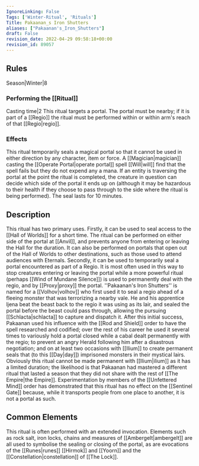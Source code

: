 ```yaml
---
IgnoreLinking: False
Tags: ['Winter-Ritual', 'Rituals']
Title: Pakaanan_s Iron Shutters
aliases: ["Pakaanan's_Iron_Shutters"]
draft: False
revision_date: 2022-04-29 09:58:18+00:00
revision_id: 89057
---
```


## Rules
Season|Winter|8
### Performing the [[Ritual]]
Casting time|2 This ritual targets a portal. The portal must be nearby; if it is part of a [[Regio]] the ritual must be performed within or within arm's reach of that [[Regio|regio]].
### Effects
This ritual temporarily seals a magical portal so that it cannot be used in either direction by any character, item or force.
A [[Magician|magician]] casting the [[Operate Portal|operate portal]] spell [[Will|will]] find that the spell fails but they do not expend any a mana. If an entity is traversing the portal at the point the ritual is completed, the creature in question can decide which side of the portal it ends up on (although it may be hazardous to their health if they choose to pass through to the side where the ritual is being performed).
The seal lasts for 10 minutes.
## Description
This ritual has two primary uses. Firstly, it can be used to seal access to the [[Hall of Worlds]] for a short time. The ritual can be performed on either side of the portal at [[Anvil]], and prevents anyone from entering or leaving the Hall for the duration. It can also be performed on portals that open out of the Hall of Worlds to other destinations, such as those used to attend audiences with Eternals.
Secondly, it can be used to temporarily seal a portal encountered as part of a Regio. It is most often used in this way to stop creatures entering or leaving the portal while a more powerful ritual (perhaps [[Wind of Mundane Silence]]) is used to permanently deal with the regio, and by [[Proxy|proxy]] the portal.
''Pakaanan's Iron Shutters'' is named for a [[Volhov|volhov]] who first used it to seal a regio ahead of a fleeing monster that was terrorizing a nearby vale. He and his apprentice Ijena beat the beast back to the regio it was using as its lair, and sealed the portal before the beast could pass through, allowing the pursuing [[Schlacta|schlacta]] to capture and dispatch it. After this initial success, Pakaanan used his influence with the [[Rod and Shield]] order to have the spell researched and codified; over the rest of his career he used it several times to variously hold a portal closed while a cabal dealt permanently with the regio; to prevent an angry Herald following him after a disastrous negotiation; and on at least two occasions with [[Ilium]] to create permanent seals that (to this [[Day|day]]) imprisoned monsters in their mystical lairs. Obviously this ritual cannot be made permanent with [[Ilium|ilium]] as it has a limited duration; the likelihood is that Pakaanan had mastered a different ritual that lasted a season that they did not share with the rest of [[The Empire|the Empire]].
Experimentation by members of the [[Unfettered Mind]] order has demonstrated that this ritual has no effect on the [[Sentinel Gate]] because, while it transports people from one place to another, it is not a portal as such.
## Common Elements
This ritual is often performed with an extended invocation. Elements such as rock salt, iron locks, chains and measures of [[Ambergelt|ambergelt]] are all used to symbolise the sealing or closing of the portal, as are evocations of the [[Runes|runes]] [[Hirmok]] and [[Yoorn]] and the [[Constellation|constellation]] of [[The Lock]].